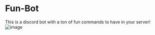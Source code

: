 # Fun-Bot
This is a discord bot with a ton of fun commands to have in your server!
![image](https://user-images.githubusercontent.com/75189508/128880512-18dd767d-ec5d-4cb5-a353-0dca2e09b246.png)
